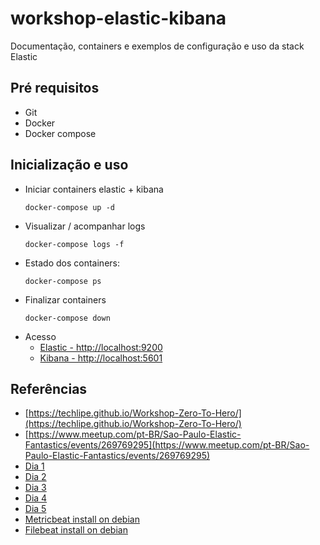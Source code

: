 # workshop-elastic-kibana
Documentação, containers e exemplos de configuração e uso da stack Elastic

## Pré requisitos
* Git
* Docker
* Docker compose

## Inicialização e uso
* Iniciar containers elastic + kibana
    ```
    docker-compose up -d
    ```
* Visualizar / acompanhar logs
    ```
    docker-compose logs -f
    ```
* Estado dos containers:
    ```
    docker-compose ps
    ```
* Finalizar containers
    ```
    docker-compose down
    ```
* Acesso
    * [Elastic - http://localhost:9200](http://localhost:9200)
    * [Kibana - http://localhost:5601](http://localhost:5601)

## Referências
* [https://techlipe.github.io/Workshop-Zero-To-Hero/](https://techlipe.github.io/Workshop-Zero-To-Hero/)
* [https://www.meetup.com/pt-BR/Sao-Paulo-Elastic-Fantastics/events/269769295](https://www.meetup.com/pt-BR/Sao-Paulo-Elastic-Fantastics/events/269769295)
* [Dia 1](https://ela.st/br-day1)
* [Dia 2](https://ela.st/br-day2)
* [Dia 3](https://ela.st/br-day3)
* [Dia 4](https://ela.st/br-day4)
* [Dia 5](https://ela.st/br-day5)
* [Metricbeat install on debian](https://www.elastic.co/guide/en/beats/metricbeat/current/metricbeat-installation.html)
* [Filebeat install on debian](https://www.elastic.co/guide/en/beats/filebeat/current/filebeat-installation.html)